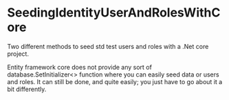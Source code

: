 # SeedingIdentityUserAndRolesWithCore
Two different methods to seed std test users and roles with a .Net core project.

Entity framework core does not provide any sort of database.SetInitializer<> function where you can easily seed data or users and roles.
It can still be done, and quite easily; you just have to go about it a bit differently.
